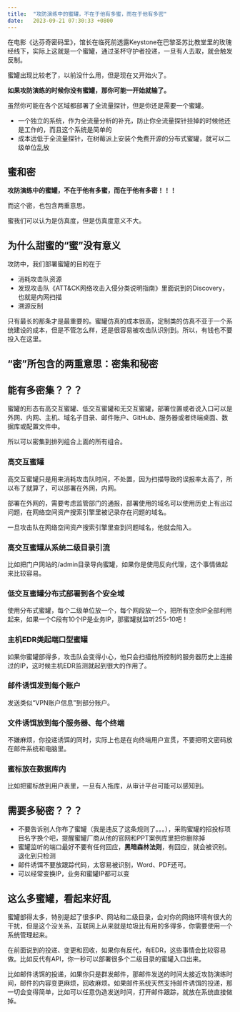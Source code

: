 ```yaml
---
title:  "攻防演练中的蜜罐，不在于他有多蜜，而在于他有多密"
date:   2023-09-21 07:30:33 +0800
---
```


在电影《达芬奇密码里》，馆长在临死前透露Keystone在巴黎圣苏比教堂里的玫瑰经线下，实际上这就是一个蜜罐，通过圣杯守护者投递，一旦有人去取，就会触发反制。

蜜罐出现比较老了，以前没什么用，但是现在又开始火了。

**如果攻防演练的时候你没有蜜罐，那你可能一开始就输了。**

虽然你可能在各个区域都部署了全流量探针，但是你还是需要一个蜜罐。

- 一个独立的系统，作为全流量分析的补充，防止你全流量探针挂掉的时候他还是工作的，而且这个系统是简单的
- 成本远低于全流量探针，在树莓派上安装个免费开源的分布式蜜罐，就可以二级单位乱放

## 蜜和密

**攻防演练中的蜜罐，不在于他有多蜜，而在于他有多密！！！**

而这个密，也包含两重意思。

蜜我们可以认为是仿真度，但是仿真度意义不大。

## 为什么甜蜜的“蜜”没有意义

攻防中，我们部署蜜罐的目的在于

- 消耗攻击队资源
- 发现攻击队《ATT&CK网络攻击入侵分类说明指南》里面说到的Discovery，也就是内网扫描
- 溯源反制

只有最长的那条才是最重要的。蜜罐仿真的成本很高，定制类的仿真不亚于一个系统建设的成本，但是不管怎么样，还是很容易被攻击队识别到。所以，有钱也不要投入在这里。

## “密”所包含的两重意思：密集和秘密

## 能有多密集？？？

蜜罐的形态有高交互蜜罐、低交互蜜罐和无交互蜜罐，部署位置或者说入口可以是外网、内网、主机、域名子目录、邮件账户、GitHub、服务器或者终端桌面、数据库或配置文件中。

所以可以密集到排列组合上面的所有组合。

### 高交互蜜罐

高交互蜜罐只是用来消耗攻击队时间，不处置，因为扫描导致的误报率太高了，所以布了就算了，可以部署在外网，内网。

部署在外网的，需要考虑监管部门的通报，部署使用的域名可以使用历史上有出过问题，在网络空间资产搜索引擎里被记录存在问题的域名。

一旦攻击队在网络空间资产搜索引擎里查到问题域名，他就会陷入。

### 高交互蜜罐从系统二级目录引流

比如把门户网站的/admin目录导向蜜罐，如果你是使用反向代理，这个事情做起来比较容易。

### 低交互蜜罐分布式部署到各个安全域

使用分布式蜜罐，每个二级单位放一个，每个网段放一个，把所有空余IP全部利用起来，如果一个C段有10个IP是业务IP，那蜜罐就监听255-10吧！

### 主机EDR类起端口型蜜罐

如果你蜜罐部得多，攻击队会变得小心，他只会扫描他所控制的服务器历史上连接过的IP，这时候主机EDR监测就起到很大的作用了。

### 邮件诱饵发到每个账户

发送类似“VPN账户信息”到部分账户。

### 文件诱饵放到每个服务器、每个终端

不嫌麻烦，你投递诱饵的同时，实际上也是在向终端用户宣贯，不要把明文密码放在邮件系统和电脑里。

### 蜜标放在数据库内

比如把蜜标放到用户表里，一旦有人拖库，从审计平台可能可以感知到。

## 需要多秘密？？？

- 不要告诉别人你布了蜜罐（我是违反了这条规则了。。。），采购蜜罐的招投标项目名字换个吧，提醒蜜罐厂商从他的官网和PPT案例库里把你删除掉
- 蜜罐监听的端口最好不要有任何回应，**黑暗森林法则**，有回应，就会被识别。退化到只检测
- 邮件诱饵不要放跟踪代码，太容易被识别，Word、PDF还可。
- 可以经常变换IP，业务和蜜罐IP都可以变

## 这么多蜜罐，看起来好乱

蜜罐部得太多，特别是起了很多IP、网站和二级目录，会对你的网络环境有很大的干扰，但是这个没关系，互联网上从来就是垃圾比有用的多得多，你需要使用一个系统管理起来。

在前面说到的投递、变更和回收，如果你有反代，有EDR，这些事情会比较容易做。比如反代有API，你一秒可以部署很多个二级目录的蜜罐入口出来。

比如邮件诱饵的投递，如果你只是群发邮件，那邮件发送的时间太接近攻防演练时间，邮件的内容变更麻烦，回收麻烦。如果邮件系统天然支持邮件诱饵的投递，那一切会变得简单，比如可以任意伪造发送时间，打开邮件跟踪，就放在系统直接做掉。
